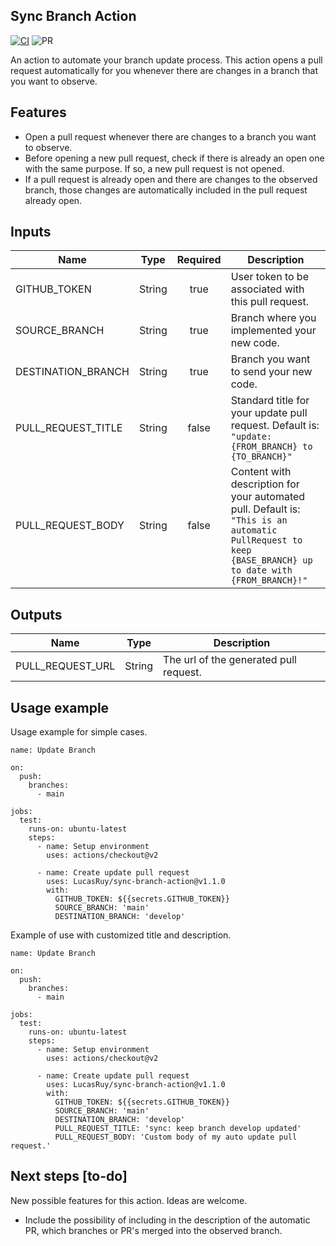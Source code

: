 ## Sync Branch Action
[![CI](https://github.com/LucasRuy/sync-branch-action/actions/workflows/ci.yml/badge.svg)](https://github.com/LucasRuy/sync-branch-action/actions/workflows/ci.yml)
![PR](https://img.shields.io/badge/PRs-welcome-blue)

An action to automate your branch update process. This action opens a pull request automatically for you whenever there are changes in a branch that you want to observe.

## Features
 - Open a pull request whenever there are changes to a branch you want to observe.
 - Before opening a new pull request, check if there is already an open one with the same purpose. If so, a new pull request is not opened.
 - If a pull request is already open and there are changes to the observed branch, those changes are automatically included in the pull request already open.

## Inputs
|     Name     |     Type    |   Required  |    Description    |
| --------------- |    :----:   |    :----:   | ----------------- |
| GITHUB_TOKEN |    String   |     true    | User token to be associated with this pull request. |
| SOURCE_BRANCH | String | true | Branch where you implemented your new code. |
| DESTINATION_BRANCH | String | true | Branch you want to send your new code. |
| PULL_REQUEST_TITLE | String | false | Standard title for your update pull request. Default is: `"update: {FROM_BRANCH} to {TO_BRANCH}"` |
| PULL_REQUEST_BODY | String | false | Content with description for your automated pull. Default is: `"This is an automatic PullRequest to keep {BASE_BRANCH} up to date with {FROM_BRANCH}!"` |
## Outputs
|     Name     |     Type    |    Description    |
| --------------- |    :----:   | ----------------- |
| PULL_REQUEST_URL |    String   | The url of the generated pull request. |

## Usage example
Usage example for simple cases.
```
name: Update Branch

on:
  push:
    branches:
      - main

jobs:
  test:
    runs-on: ubuntu-latest
    steps:
      - name: Setup environment
        uses: actions/checkout@v2

      - name: Create update pull request
        uses: LucasRuy/sync-branch-action@v1.1.0
        with:
          GITHUB_TOKEN: ${{secrets.GITHUB_TOKEN}}
          SOURCE_BRANCH: 'main'
          DESTINATION_BRANCH: 'develop'
```

Example of use with customized title and description.
```
name: Update Branch

on:
  push:
    branches:
      - main

jobs:
  test:
    runs-on: ubuntu-latest
    steps:
      - name: Setup environment
        uses: actions/checkout@v2

      - name: Create update pull request
        uses: LucasRuy/sync-branch-action@v1.1.0
        with:
          GITHUB_TOKEN: ${{secrets.GITHUB_TOKEN}}
          SOURCE_BRANCH: 'main'
          DESTINATION_BRANCH: 'develop'
          PULL_REQUEST_TITLE: 'sync: keep branch develop updated'
          PULL_REQUEST_BODY: 'Custom body of my auto update pull request.'
```

## Next steps [to-do]
New possible features for this action. Ideas are welcome.
- Include the possibility of including in the description of the automatic PR, which branches or PR's merged into the observed branch.
